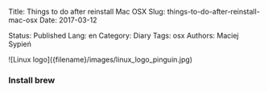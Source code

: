 Title:		Things to do after reinstall Mac OSX
Slug:			things-to-do-after-reinstall-mac-osx
Date:			2017-03-12
<!-- Modified:	2017-03-12 -->
Status:		Published
Lang:     en
Category: Diary
Tags:			osx
Authors:	Maciej Sypień
<!-- Summary: Sample summary -->

<div class="intro-article-image-sm" markdown="1">
  ![Linux logo]({filename}/images/linux_logo_pinguin.jpg)
</div>


### Install brew

###

[github]: https://github.com

